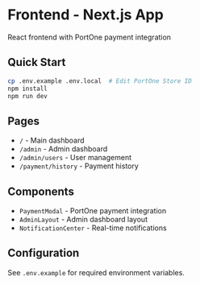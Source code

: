 # Frontend - Next.js App

React frontend with PortOne payment integration

## Quick Start

```bash
cp .env.example .env.local  # Edit PortOne Store ID
npm install
npm run dev
```

## Pages

- `/` - Main dashboard
- `/admin` - Admin dashboard  
- `/admin/users` - User management
- `/payment/history` - Payment history

## Components

- `PaymentModal` - PortOne payment integration
- `AdminLayout` - Admin dashboard layout
- `NotificationCenter` - Real-time notifications

## Configuration

See `.env.example` for required environment variables.